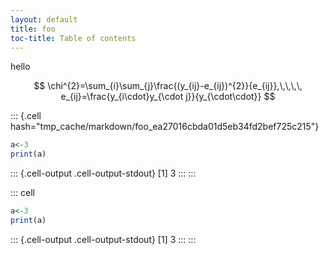 ```yaml
---
layout: default
title: foo
toc-title: Table of contents
---
```


hello

$$
\chi^{2}=\sum_{i}\sum_{j}\frac{(y_{ij}-e_{ij})^{2}}{e_{ij}},\,\,\,\, e_{ij}=\frac{y_{i\cdot}y_{\cdot j}}{y_{\cdot\cdot}}
$$

::: {.cell hash="tmp_cache/markdown/foo_ea27016cbda01d5eb34fd2bef725c215"}
``` {.r .cell-code}
a<-3
print(a)
```

::: {.cell-output .cell-output-stdout}
    [1] 3
:::
:::

::: cell
``` {.r .cell-code}
a<-3
print(a)
```

::: {.cell-output .cell-output-stdout}
    [1] 3
:::
:::
